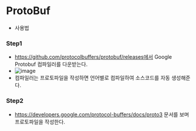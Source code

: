 # ProtoBuf

* 사용법

### Step1
* https://github.com/protocolbuffers/protobuf/releases에서 Google Protobuf 컴파일러를 다운받는다.
* ![image](https://user-images.githubusercontent.com/68372094/160231769-dd836832-2e04-4834-9e64-716d29ac6043.png)
* 컴파일러는 프로토파일을 작성하면 언어별로 컴파일하여 소스코드를 자동 생성해준다.

### Step2
* https://developers.google.com/protocol-buffers/docs/proto3 문서를 보며 프로토파일을 작성한다.
